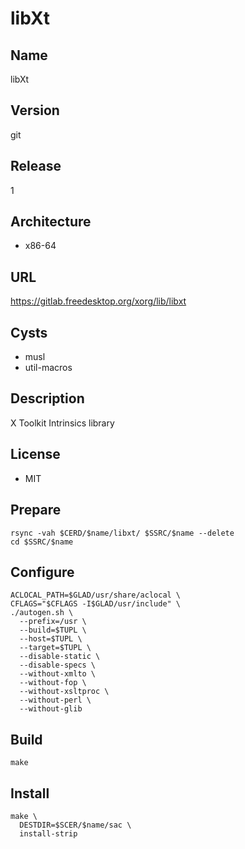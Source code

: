 # libXt

## Name
libXt

## Version
git

## Release
1

## Architecture
* x86-64

## URL
https://gitlab.freedesktop.org/xorg/lib/libxt

## Cysts
* musl
* util-macros

## Description
X Toolkit Intrinsics library

## License
* MIT

## Prepare
```shell
rsync -vah $CERD/$name/libxt/ $SSRC/$name --delete
cd $SSRC/$name
```

## Configure
```shell
ACLOCAL_PATH=$GLAD/usr/share/aclocal \
CFLAGS="$CFLAGS -I$GLAD/usr/include" \
./autogen.sh \
  --prefix=/usr \
  --build=$TUPL \
  --host=$TUPL \
  --target=$TUPL \
  --disable-static \
  --disable-specs \
  --without-xmlto \
  --without-fop \
  --without-xsltproc \
  --without-perl \
  --without-glib
```

## Build
```shell
make
```

## Install
```shell
make \
  DESTDIR=$SCER/$name/sac \
  install-strip
```
